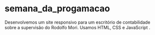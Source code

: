 # semana_da_progamacao
 Desenvolvemos um site responsivo para um escritório de contabilidade sobre a supervisão do Rodolfo Mori. Usamos HTML, CSS e JavaScript .
